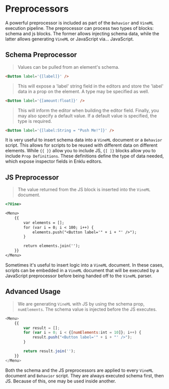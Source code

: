 # Preprocessors

A powerful preprocessor is included as part of the `Behavior` and `VineML` execution pipeline. The preprocessor can process two types of blocks: schema and js blocks. The former allows injecting schema data, while the latter allows generating `VineML` or JavaScript via... JavaScript.

## Schema Preprocessor

> Values can be pulled from an element's schema.

```html
<Button label='{[label]}' />
```

> This will expose a 'label' string field in the editors and store the 'label' data in a prop on the element. A type may be specified as well.

```html
<Button label='{[amount:float]}' />
```

> This will inform the editor when building the editor field. Finally, you may also specify a default value. If a default value is specified, the type is required.

```html
<Button label='{[label:String = "Push Me!"]}' />
```

It is very useful to insert schema data into a `VineML` document or a `Behavior` script. This allows for scripts to be reused with different data on different elements. While `{{ }}` allow you to include JS, `{[ ]}` blocks allow you to include `Prop Definitions`. These definitions define the type of data needed, which expose inspector fields in Enklu editors.

## JS Preprocessor

> The value returned from the JS block is inserted into the `VineML` document.

```html
<?Vine>

<Menu>
	{{
		var elements = [];
		for (var i = 0; i < 100; i++) {
			elements.push("<Button label='" + i + "' />");
		}

		return elements.join('');
	}}
</Menu>
```

Sometimes it's useful to insert logic into a `VineML` document. In these cases, scripts can be embedded in a `VineML` document that will be executed by a JavaScript preprocessor before being handed off to the `VineML` parser.

## Advanced Usage

> We are generating `VineML` with JS by using the schema prop, `numElements`. The schema value is injected before the JS executes.

```javascript
<Menu>
	{{
		var result = [];
		for (var i = 0; i < {[numElements:int = 10]}; i++) {
			result.push("<Button label='" + i + "' />");
		}

		return result.join('');
	}}
</Menu>
```

Both the schema and the JS preprocessors are applied to every `VineML` document and `Behavior` script. They are always executed schema first, then JS. Because of this, one may be used inside another.